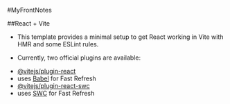 #MyFrontNotes
 
##React + Vite

* This template provides a minimal setup to get React working in Vite with HMR and some ESLint rules.

* Currently, two official plugins are available:

- [@vitejs/plugin-react](https://github.com/vitejs/vite-plugin-react/blob/main/packages/plugin-react/README.md)
 - uses [Babel](https://babeljs.io/) for Fast Refresh
- [@vitejs/plugin-react-swc](https://github.com/vitejs/vite-plugin-react-swc)
 - uses [SWC](https://swc.rs/) for Fast Refresh
 
 

